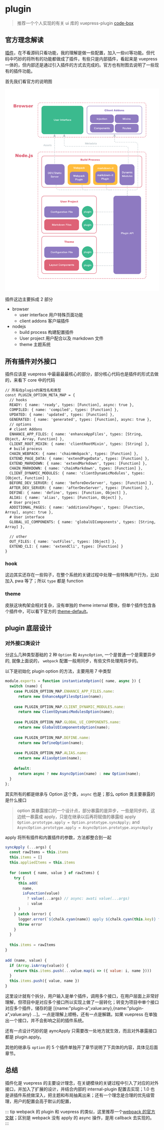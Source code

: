 # plugin

> 推荐一个个人实现的有关 ui 库的 vuepress-plugin [code-box](https://github.com/xxholly32/vuepress-plugin-code-box)

## 官方理念解读

[插件](https://v1.vuepress.vuejs.org/zh/plugin/)，在不看源码只看功能，我的理解是做一些配置，加入一些`UI`等功能。但代码中巧妙的将所有的功能都做成了插件，有些只是内部插件，看起来是 vuepress 一体的，但内部还是通过引入插件的方式去完成的。官方也有附图去说明了一些现有的插件功能。

首先我们看官方的说明图

![an image](/architecture.png)

插件这边主要拆成 2 部分

- browser
  - user interface 用户特殊页面功能
  - client addons 客户端插件
- nodejs
  - build process 构建配置插件
  - User project 用户配合以及 markdown 文件
  - theme 主题系统

## 所有插件对外接口

插件应该是 vuepress 中最最最最核心的部分，部分核心代码也是插件的形式去做的，来看下 core 中的代码

```
// 所有在plugin的属性名和类型
const PLUGIN_OPTION_META_MAP = {
  // hooks
  READY: { name: 'ready', types: [Function], async: true },
  COMPILED: { name: 'compiled', types: [Function] },
  UPDATED: { name: 'updated', types: [Function] },
  GENERATED: { name: 'generated', types: [Function], async: true },
  // options
  # client Addons
  ENHANCE_APP_FILES: { name: 'enhanceAppFiles', types: [String, Object, Array, Function] },
  CLIENT_ROOT_MIXIN: { name: 'clientRootMixin', types: [String] },
  # build process
  CHAIN_WEBPACK: { name: 'chainWebpack', types: [Function] },
  EXTEND_PAGE_DATA: { name: 'extendPageData', types: [Function] },
  EXTEND_MARKDOWN: { name: 'extendMarkdown', types: [Function] },
  CHAIN_MARKDOWN: { name: 'chainMarkdown', types: [Function] },
  CLIENT_DYNAMIC_MODULES: { name: 'clientDynamicModules', types: [Object, Function] },
  BEFORE_DEV_SERVER: { name: 'beforeDevServer', types: [Function] },
  AFTER_DEV_SERVER: { name: 'afterDevServer', types: [Function] },
  DEFINE: { name: 'define', types: [Function, Object] },
  ALIAS: { name: 'alias', types: [Function, Object] },
  # User project
  ADDITIONAL_PAGES: { name: 'additionalPages', types: [Function, Array], async: true },
  # User interface
  GLOBAL_UI_COMPONENTS: { name: 'globalUIComponents', types: [String, Array] },

  // other
  OUT_FILES: { name: 'outFiles', types: [Object] },
  EXTEND_CLI: { name: 'extendCli', types: [Function] }
}
```

### hook

这边其实还存在一些钩子，在整个系统的关键过程中处理一些特殊用户行为，比如加入 pwa 等了；所以 `type` 都是 function

### theme

皮肤这块构架会相对复杂，没有单独的 theme internal 模块，但单个插件包含各个插件中，可以看下官方的 [theme-default](https://github.com/vuejs/vuepress/blob/master/packages/%40vuepress/theme-default/index.js)。

## plugin 底层设计

### 对外接口类设计

分这么几种类型基础的 2 种 `Option` 和 `AsyncOption`, 一个是普通一个是需要异步的, 就像上面说的， `webpack` 配置一般用同步，有些文件处理用异步的。

以下是初始化 plugin option 的方法，主要用用 7 中类型

```js
module.exports = function instantiateOption({ name, async }) {
  switch (name) {
    case PLUGIN_OPTION_MAP.ENHANCE_APP_FILES.name:
      return new EnhanceAppFilesOption(name);

    case PLUGIN_OPTION_MAP.CLIENT_DYNAMIC_MODULES.name:
      return new ClientDynamicModulesOption(name);

    case PLUGIN_OPTION_MAP.GLOBAL_UI_COMPONENTS.name:
      return new GlobalUIComponentsOption(name);

    case PLUGIN_OPTION_MAP.DEFINE.name:
      return new DefineOption(name);

    case PLUGIN_OPTION_MAP.ALIAS.name:
      return new AliasOption(name);

    default:
      return async ? new AsyncOption(name) : new Option(name);
  }
};
```

其实所有的都是继承与 Option 这个类，`async` 也是；那么 option 类主要暴露的是什么接口

> option 类暴露接口的一个设计点，部分暴露的是异步，一些是同步的，这边统一暴露成 apply，只是在继承以后再将赋值的暴露给 apply
> `Option.prototype.apply = Option.prototype.syncApply;` and `AsyncOption.prototype.apply = AsyncOption.prototype.asyncApply`

apply 将所有插件和内置插件的参数，方法都整合到一起

```js
syncApply (...args) {
  const rawItems = this.items
  this.items = []
  this.appliedItems = this.items

  for (const { name, value } of rawItems) {
    try {
      this.add(
        name,
        isFunction(value)
          ? value(...args) // async: awati value(...args)
          : value
      )
    } catch (error) {
      logger.error(`${chalk.cyan(name)} apply ${chalk.cyan(this.key)} failed.`)
      throw error
    }
  }

  this.items = rawItems
}

add (name, value) {
  if (Array.isArray(value)) {
    return this.items.push(...value.map(i => ({ value: i, name })))
  }
  this.items.push({ value, name })
}
```

这里设计就有个拆分，用户输入是单个插件，调用多个接口，在用户层面上非常好理解，但项目中是对应多个接口所以实现上做了一层转化；转变为项目中单个接口对应多个插件，储存的是 [{name:"plugin-a",value:any},{name:"plugin-a",value:any} ...]。一点是理解上顺畅，还有一点是解耦，如果 vuepress 在单独出一个接口，并不会影响之前的插件系统。

还有一点设计巧妙的是 ayncApply 只需要改一处地方就生效，而且对外暴露接口都是 plugin.apply。

其他的继承与 `option` 的 5 个插件单独开了章节说明了下具体的内容，具体见后面章节。

<!-- TODO:在看下 add 的方法是怎么实现的 -->

## 总结

插件化是 vuepress 的主要设计理念，在关键模块的关键过程中引入了对应的对外接口，并加入了扩展的设计，并结合内部的 internal-plugin 配置去实现；1.0 也是讲插件系统做深入，把主题和布局抽离出来；还有一个理念是合理的优先级管理，用户的配置会高于默认的配置，

::: tip
webpack 的 plugin 和 vuepress 的类似，这里推荐一个[webpack 的官方文献](https://www.webpackjs.com/contribute/writing-a-plugin/#%E5%9F%BA%E6%9C%AC%E6%8F%92%E4%BB%B6%E6%9E%B6%E6%9E%84aa)；区别是 webpack 没有 apply 的 async 操作，是用 callback 去实现的。
:::
